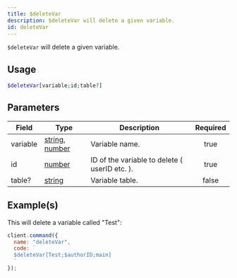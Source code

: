 ```yaml
---
title: $deleteVar
description: $deleteVar will delete a given variable.
id: deleteVar
---
```


`$deleteVar` will delete a given variable.

## Usage

```php
$deleteVar[variable;id;table?]
```

## Parameters

| Field    | Type                                                                                                                                                                                                 | Description                                   | Required |
| -------- | ---------------------------------------------------------------------------------------------------------------------------------------------------------------------------------------------------- | --------------------------------------------- | :------: |
| variable | [string](https://developer.mozilla.org/en-US/docs/Web/JavaScript/Reference/Global_Objects/String), [number](https://developer.mozilla.org/en-US/docs/Web/JavaScript/Reference/Global_Objects/Number) | Variable name.                                |   true   |
| id       | [number](https://developer.mozilla.org/en-US/docs/Web/JavaScript/Reference/Global_Objects/Number)                                                                                                    | ID of the variable to delete ( userID etc. ). |   true   |
| table?   | [string](https://developer.mozilla.org/en-US/docs/Web/JavaScript/Reference/Global_Objects/String)                                                                                                    | Variable table.                               |  false   |

## Example(s)

This will delete a variable called "Test":

```javascript
client.command({
  name: "deleteVar",
  code: `
  $deleteVar[Test;$authorID;main]
  `
});
```
